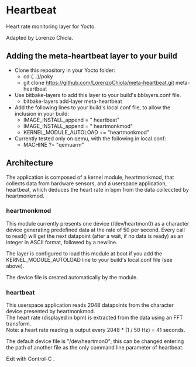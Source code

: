 # Heartbeat
Heart rate monitoring layer for Yocto.

Adapted by Lorenzo Chiola.


## Adding the meta-heartbeat layer to your build
- Clone this repository in your Yocto folder:
  - cd (...)/poky
  - git clone https://github.com/LorenzoChiola/meta-heartbeat.git meta-heartbeat
- Use bitbake-layers to add this layer to your build's bblayers.conf file.
  - bitbake-layers add-layer meta-heartbeat
- Add the following lines to your build's local.conf file, to allow the inclusion in your build:
  - IMAGE_INSTALL_append = " heartbeat"
  - IMAGE_INSTALL_append = " heartmonkmod"
  - KERNEL_MODULE_AUTOLOAD += "heartmonkmod"
- Currently tested only on qemu, with the following in local.conf:
  - MACHINE ?= "qemuarm"


## Architecture
The application is composed of a kernel module, heartmonkmod, that collects data from hardware sensors, and a userspace application, heartbeat, which deduces the heart rate in bpm from the data colleccted by heartmonkmod.

### heartmonkmod
This module currently presents one device (/dev/heartmon0) as a character device generating predefined data at the rate of 50 per second. Every call to read() will get the next datapoint (after a wait, if no data is ready) as an integer in ASCII format, followed by a newline.

The layer is configured to load this module at boot if you add the KERNEL_MODULE_AUTOLOAD line to your build's local.conf file (see above).

The device file is created automatically by the module.

### heartbeat
This userspace application reads 2048 datapoints from the character device presented by heartmonkmod.<br />
The heart rate (displayed in bpm) is extracted from the data using an FFT transform.<br />
Note: a heart rate reading is output every 2048 * (1 / 50 Hz) = 41 seconds.<br />

The default device file is "/dev/heartmon0"; this can be changed entering the path of another file as the only command line parameter of heartbeat.
  
Exit with Control-C .
